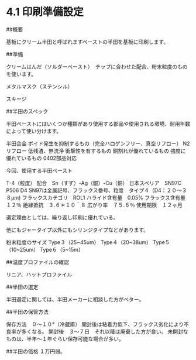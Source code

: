 # 4.1 印刷準備設定

##概要

基板にクリーム半田と呼ばれますペーストの半田を基板に印刷します。

##準備

クリームはんだ（ソルダーペースト）　チップに合わせた配合、粉末粒度のものを使います。

メタルマスク（ステンシル）

スキージ

##半田のスペック

半田ペーストにはいくつか種類があり使用する部品や使用される環境、耐用年数によって使い分けます。

半田合金
ボイド発生を抑制するもの（完全ハロゲンフリー、真空リフロー）
N2リフロー
低残渣、無洗浄
衝撃性を有するもの
銅割れが優れているもの
強度に優れているもの
0402部品対応

今回、使用する半田ペースト

T-4（粒度）
配合　Sn（すず）-Ag（銀）-Cu（銅）
日本スペリア　SN97C P506 D4 SN97は金属記号、フラックス番号、粒度　タイプ４（D4：２０〜３８μm)
フラックスカテゴリ　ROL1
ハライド含有量　0.05%
フラックス含有量　１２％
絶縁抵抗　３.６＊１０＾８
広がり率　７５.６％
使用期限　１２ヶ月

選定理由としては、繰り返し印刷に優れている。

他にもジャータイプ以外にもシリンジタイプなどがあります。

粉末粒度のサイズ
Type３（25~45um）
Type４（20~38um）
Type５（10~25um）
Type６（5~15m）

##温度プロファイルの確認

リニア、ハットプロファイル

##半田の選定

半田選定に関しては、半田メーカーに相談した方がベター。

##半田の保管方法

保存方法　０〜１０°（冷蔵庫）
開封後は粘着力低下、フラックス劣化により不良率が多くなる。
開封後　３〜７日　それ以降は廃棄した方が良い。
未開封なものは、半年〜１年ぐらい保存可能な場合が多い。

##半田の価格
１万円弱。
